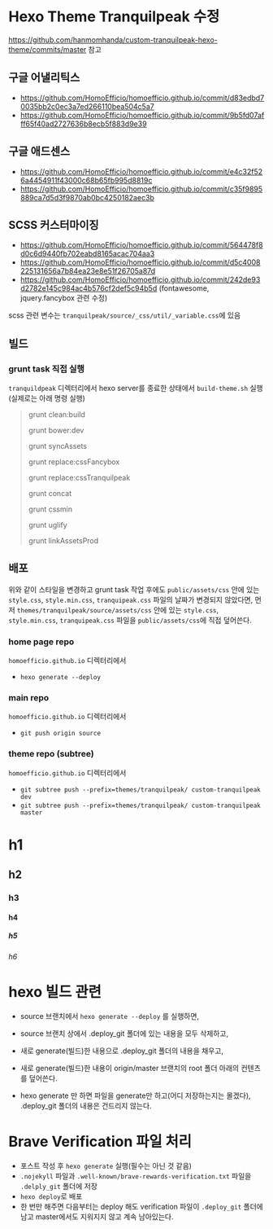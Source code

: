 # Hexo Theme Tranquilpeak 수정

https://github.com/hanmomhanda/custom-tranquilpeak-hexo-theme/commits/master 참고


## 구글 어낼리틱스

- https://github.com/HomoEfficio/homoefficio.github.io/commit/d83edbd70035bb2c0ec3a7ed266110bea504c5a7
- https://github.com/HomoEfficio/homoefficio.github.io/commit/9b5fd07afff65f40ad2727636b8ecb5f883d9e39


## 구글 애드센스

- https://github.com/HomoEfficio/homoefficio.github.io/commit/e4c32f526a4454911f43000c68b65fb995d8819c
- https://github.com/HomoEfficio/homoefficio.github.io/commit/c35f9895889ca7d5d3f9870ab0bc4250182aec3b


## SCSS 커스터마이징

- https://github.com/HomoEfficio/homoefficio.github.io/commit/564478f8d0c6d9440fb702eabd8165acac704aa3
- https://github.com/HomoEfficio/homoefficio.github.io/commit/d5c4008225131656a7b84ea23e8e51f26705a87d
- https://github.com/HomoEfficio/homoefficio.github.io/commit/242de93d2782e145c984ac4b576cf2def5c94b5d (fontawesome, jquery.fancybox 관련 수정)

scss 관련 변수는 `tranquilpeak/source/_css/util/_variable.css`에 있음

## 빌드

### grunt task 직접 실행

`tranquildpeak` 디렉터리에서 hexo server를 종료한 상태에서 `build-theme.sh` 실행 (실제로는 아래 명령 실행)

>grunt clean:build
>
>grunt bower:dev
>
>grunt syncAssets
>
>grunt replace:cssFancybox
>
>grunt replace:cssTranquilpeak
>
>grunt concat
>
>grunt cssmin
>
>grunt uglify
>
>grunt linkAssetsProd


## 배포

위와 같이 스타일을 변경하고 grunt task 작업 후에도 `public/assets/css` 안에 있는 `style.css`, `style.min.css`, `tranquipeak.css` 파일의 날짜가 변경되지 않았다면, 먼저 `themes/tranquilpeak/source/assets/css` 안에 있는 `style.css`, `style.min.css`, `tranquipeak.css` 파일을 `public/assets/css`에 직접 덮어쓴다.

### home page repo

`homoefficio.github.io` 디렉터리에서 

- `hexo generate --deploy`

### main repo

`homoefficio.github.io` 디렉터리에서 

- `git push origin source`

### theme repo (subtree)

`homoefficio.github.io` 디렉터리에서 

- `git subtree push --prefix=themes/tranquilpeak/ custom-tranquilpeak dev`
- `git subtree push --prefix=themes/tranquilpeak/ custom-tranquilpeak master`

# h1
## h2
### h3
#### h4
##### h5
###### h6

# hexo 빌드 관련

- source 브랜치에서 `hexo generate --deploy` 를 실행하면, 
- source 브랜치 상에서 .deploy_git 폴더에 있는 내용을 모두 삭제하고, 
- 새로 generate(빌드)한 내용으로 .deploy_git 폴더의 내용을 채우고, 
- 새로 generate(빌드)한 내용이 origin/master 브랜치의 root 폴더 아래의 컨텐츠를 덮어쓴다.

- hexo generate 만 하면 파일을 generate만 하고(어디 저장하는지는 몰겠다), .deploy_git 폴더의 내용은 건드리지 않는다.

# Brave Verification 파일 처리

- 포스트 작성 후 `hexo generate` 실행(필수는 아닌 것 같음)
- `.nojekyll` 파일과 `.well-known/brave-rewards-verification.txt` 파일을 `.delply_git` 폴더에 저장
- `hexo deploy`로 배포
- 한 번만 해주면 다음부터는 deploy 해도 verification 파일이 `.deploy_git` 폴더에 남고 master에서도 지워지지 않고 계속 남아있는다.

